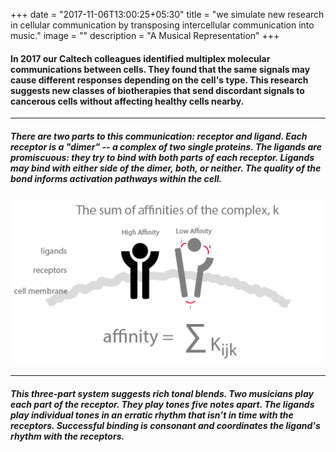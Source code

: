 +++
date = "2017-11-06T13:00:25+05:30"
title = "we simulate new research in cellular communication by transposing intercellular communication into music."
image = ""
description = "A Musical Representation"
+++


#### In 2017 our Caltech colleagues identified multiplex molecular communications between cells. They found that the same signals may cause different responses depending on the cell's type. This research suggests new classes of biotherapies that send discordant signals to cancerous cells without affecting healthy cells nearby. 

---

##### There are two parts to this communication: receptor and ligand. Each receptor is a "dimer" -- a complex of two single proteins. The ligands are promiscuous: they try to bind with both parts of each receptor. Ligands may bind with either side of the dimer, both, or neither. The quality of the bond informs activation pathways within the cell. 

![Calculate affinities](/img/affinity_calculation.png)

---

##### This three-part system suggests rich tonal blends. Two musicians play each part of the receptor. They play tones five notes apart. The ligands play individual tones in an erratic rhythm that isn’t in time with the receptors. Successful binding is consonant and coordinates the ligand's rhythm with the receptors. 

